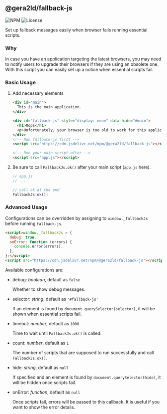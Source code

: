 @gera2ld/fallback-js
---

![NPM](https://img.shields.io/npm/v/@gera2ld/fallback-js.svg)
![License](https://img.shields.io/npm/l/@gera2ld/fallback-js.svg)

Set up fallback messages easily when browser fails running essential scripts.

### Why

In case you have an application targeting the latest browsers, you may need to notify users to upgrade their browsers if they are using an obsolete one.
With this script you can easily set up a notice when essential scripts fail.

### Basic Usage

1. Add necessary elements

   ```html
   <div id="main">
     This is the main application.
   </div>

   <div id="fallback-js" style="display: none" data-hide="#main">
     <h1>Oops</h1>
     <p>Unfortunately, your browser is too old to work for this application. Please upgrade your browser.</p>
   </div>
   <!-- Run fallback-js first -->
   <script src="https://cdn.jsdelivr.net/npm/@gera2ld/fallback-js"></script>

   <!-- Run your main script after -->
   <script src="app.js"></script>
   ```

2. Be sure to call `FallbackJs.ok()` after your main script (`app.js` here).

   ```js
   // app.js
   // ...

   // call ok at the end
   FallbackJs.ok();
   ```

### Advanced Usage

Configurations can be overridden by assigning to `window._fallbackJs` before running `fallback-js`.

```html
<script>window._fallbackJs = {
  debug: true,
  onError: function (errors) {
    console.error(errors);
  },
};</script>
<script src="https://cdn.jsdelivr.net/npm/@gera2ld/fallback-js"></script>
```

Available configurations are:

- debug: *boolean*, default as `false`

  Whether to show debug messages.

- selector: *string*, default as `'#fallback-js'`

  If an element is found by `document.querySelector(selector)`, it will be shown when essential scripts fail.

- timeout: *number*, default as `1000`

  Time to wait until `FallbackJs.ok()` is called.

- count: *number*, default as `1`

  The number of scripts that are supposed to run successfully and call `FallbackJs.ok()`.

- hide: *string*, default as `null`

  If specified and an element is found by `document.querySelector(hide)`, it will be hidden once scripts fail.

- onError: *function*, default as `null`

  Once scripts fail, errors will be passed to this callback. It is useful if you want to show the error details.
